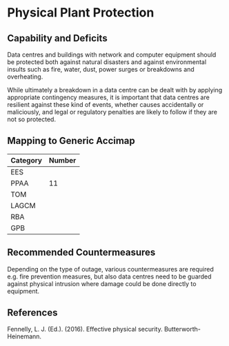 # Physical Plant Protection

## Capability and Deficits
Data centres and buildings with network and computer equipment should be protected both against natural disasters and against environmental insults such as fire, water, dust,
power surges or breakdowns and overheating.

While ultimately a breakdown in a data centre can be dealt with by applying appropriate contingency measures, it is important that data centres are resilient against these
kind of events, whether causes accidentally or maliciously, and legal or regulatory penalties are likely to follow if they are not so protected.


## Mapping to Generic Accimap

|Category | Number |
| --- | --- |
|EES     |      |
|PPAA  |11 |
|TOM   ||
|LAGCM ||
|RBA   ||
|GPB   ||

## Recommended Countermeasures

Depending on the type of outage, various countermeasures are required e.g. fire prevention measures, but also data centres need to be guarded against physical intrusion where
damage could be done directly to equipment.

## References
Fennelly, L. J. (Ed.). (2016). Effective physical security. Butterworth-Heinemann.
